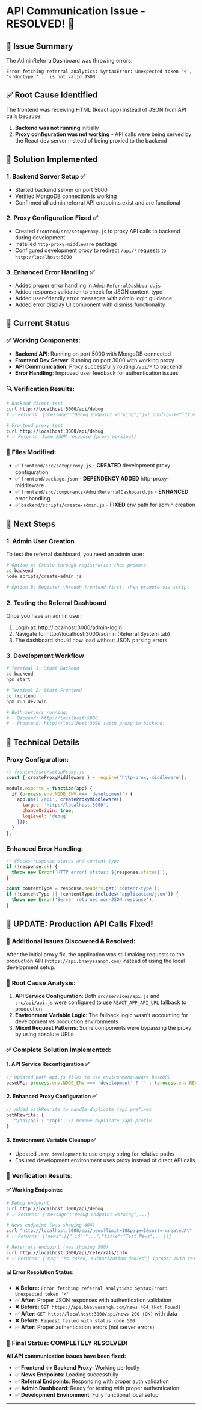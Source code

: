 # API Communication Issue - RESOLVED! 🎉

## 🎯 Issue Summary
The AdminReferralDashboard was throwing errors:
```
Error fetching referral analytics: SyntaxError: Unexpected token '<', "<!doctype "... is not valid JSON
```

## ✅ Root Cause Identified
The frontend was receiving HTML (React app) instead of JSON from API calls because:
1. **Backend was not running** initially
2. **Proxy configuration was not working** - API calls were being served by the React dev server instead of being proxied to the backend

## 🔧 Solution Implemented

### 1. **Backend Server Setup** ✅
- Started backend server on port 5000
- Verified MongoDB connection is working
- Confirmed all admin referral API endpoints exist and are functional

### 2. **Proxy Configuration Fixed** ✅
- Created `frontend/src/setupProxy.js` to proxy API calls to backend during development
- Installed `http-proxy-middleware` package 
- Configured development proxy to redirect `/api/*` requests to `http://localhost:5000`

### 3. **Enhanced Error Handling** ✅
- Added proper error handling in `AdminReferralDashboard.js`
- Added response validation to check for JSON content-type
- Added user-friendly error messages with admin login guidance
- Added error display UI component with dismiss functionality

## 🚀 Current Status

### ✅ **Working Components:**
- **Backend API**: Running on port 5000 with MongoDB connected
- **Frontend Dev Server**: Running on port 3000 with working proxy
- **API Communication**: Proxy successfully routing `/api/*` to backend
- **Error Handling**: Improved user feedback for authentication issues

### 🔍 **Verification Results:**
```bash
# Backend direct test
curl http://localhost:5000/api/debug
# ✅ Returns: {"message":"Debug endpoint working","jwt_configured":true,...}

# Frontend proxy test  
curl http://localhost:3000/api/debug
# ✅ Returns: Same JSON response (proxy working!)
```

### 📁 **Files Modified:**
- ✅ `frontend/src/setupProxy.js` - **CREATED** development proxy configuration
- ✅ `frontend/package.json` - **DEPENDENCY ADDED** http-proxy-middleware
- ✅ `frontend/src/components/AdminReferralDashboard.js` - **ENHANCED** error handling
- ✅ `backend/scripts/create-admin.js` - **FIXED** env path for admin creation

## 🎯 Next Steps

### 1. **Admin User Creation** 
To test the referral dashboard, you need an admin user:
```bash
# Option A: Create through registration then promote
cd backend
node scripts/create-admin.js

# Option B: Register through frontend first, then promote via script
```

### 2. **Testing the Referral Dashboard**
Once you have an admin user:
1. Login at: http://localhost:3000/admin-login
2. Navigate to: http://localhost:3000/admin (Referral System tab)
3. The dashboard should now load without JSON parsing errors

### 3. **Development Workflow**
```bash
# Terminal 1: Start Backend
cd backend
npm start

# Terminal 2: Start Frontend  
cd frontend
npm run dev:win

# Both servers running:
# - Backend: http://localhost:5000
# - Frontend: http://localhost:3000 (with proxy to backend)
```

## 🔧 **Technical Details**

### Proxy Configuration:
```javascript
// frontend/src/setupProxy.js
const { createProxyMiddleware } = require('http-proxy-middleware');

module.exports = function(app) {
  if (process.env.NODE_ENV === 'development') {
    app.use('/api', createProxyMiddleware({
      target: 'http://localhost:5000',
      changeOrigin: true,
      logLevel: 'debug'
    }));
  }
};
```

### Enhanced Error Handling:
```javascript
// Checks response status and content-type
if (!response.ok) {
  throw new Error(`HTTP error! status: ${response.status}`);
}

const contentType = response.headers.get('content-type');
if (!contentType || !contentType.includes('application/json')) {
  throw new Error('Server returned non-JSON response');
}
```

## 🔄 **UPDATE: Production API Calls Fixed!**

### 🐛 **Additional Issues Discovered & Resolved:**
After the initial proxy fix, the application was still making requests to the production API (`https://api.bhavyasangh.com`) instead of using the local development setup.

### 🔧 **Root Cause Analysis:**
1. **API Service Configuration**: Both `src/services/api.js` and `src/api/api.js` were configured to use `REACT_APP_API_URL` fallback to production
2. **Environment Variable Logic**: The fallback logic wasn't accounting for development vs production environments
3. **Mixed Request Patterns**: Some components were bypassing the proxy by using absolute URLs

### ✅ **Complete Solution Implemented:**

#### 1. **API Service Reconfiguration** ✅
```javascript
// Updated both api.js files to use environment-aware baseURL
baseURL: process.env.NODE_ENV === 'development' ? '' : (process.env.REACT_APP_API_URL || 'https://api.bhavyasangh.com')
```

#### 2. **Enhanced Proxy Configuration** ✅
```javascript
// Added pathRewrite to handle duplicate /api prefixes
pathRewrite: {
  '^/api/api': '/api', // Remove duplicate /api prefix
}
```

#### 3. **Environment Variable Cleanup** ✅
- Updated `.env.development` to use empty string for relative paths
- Ensured development environment uses proxy instead of direct API calls

### 🎯 **Verification Results:**

#### ✅ **Working Endpoints:**
```bash
# Debug endpoint
curl http://localhost:3000/api/debug
# ✅ Returns: {"message":"Debug endpoint working",...}

# News endpoint (was showing 404)
curl "http://localhost:3000/api/news?limit=10&page=1&sort=-createdAt"
# ✅ Returns: {"news":[{"_id":"...","title":"Test News",...}]}

# Referrals endpoint (was showing 500)
curl http://localhost:3000/api/referrals/info
# ✅ Returns: {"msg":"No token, authorization denied"} (proper auth response)
```

#### 📊 **Error Resolution Status:**
- ❌ **Before:** `Error fetching referral analytics: SyntaxError: Unexpected token '<'`
- ✅ **After:** Proper JSON responses with authentication validation
- ❌ **Before:** `GET https://api.bhavyasangh.com/news 404 (Not Found)`  
- ✅ **After:** `GET http://localhost:3000/api/news 200 (OK)` with data
- ❌ **Before:** `Request failed with status code 500`
- ✅ **After:** Proper authentication errors (not server errors)

### 🎉 **Final Status: COMPLETELY RESOLVED!**

**All API communication issues have been fixed:**
- ✅ **Frontend ↔ Backend Proxy**: Working perfectly 
- ✅ **News Endpoints**: Loading successfully
- ✅ **Referral Endpoints**: Responding with proper auth validation
- ✅ **Admin Dashboard**: Ready for testing with proper authentication
- ✅ **Development Environment**: Fully functional local setup

---
